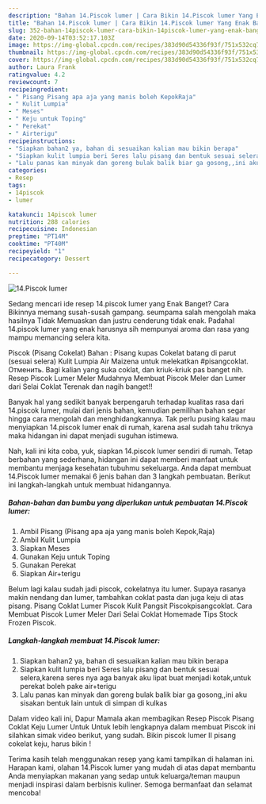 ```yaml
---
description: "Bahan 14.Piscok lumer | Cara Bikin 14.Piscok lumer Yang Enak Banget"
title: "Bahan 14.Piscok lumer | Cara Bikin 14.Piscok lumer Yang Enak Banget"
slug: 352-bahan-14piscok-lumer-cara-bikin-14piscok-lumer-yang-enak-banget
date: 2020-09-14T03:52:17.103Z
image: https://img-global.cpcdn.com/recipes/383d90d54336f93f/751x532cq70/14piscok-lumer-foto-resep-utama.jpg
thumbnail: https://img-global.cpcdn.com/recipes/383d90d54336f93f/751x532cq70/14piscok-lumer-foto-resep-utama.jpg
cover: https://img-global.cpcdn.com/recipes/383d90d54336f93f/751x532cq70/14piscok-lumer-foto-resep-utama.jpg
author: Laura Frank
ratingvalue: 4.2
reviewcount: 7
recipeingredient:
- " Pisang Pisang apa aja yang manis boleh KepokRaja"
- " Kulit Lumpia"
- " Meses"
- " Keju untuk Toping"
- " Perekat"
- " Airterigu"
recipeinstructions:
- "Siapkan bahan2 ya, bahan di sesuaikan kalian mau bikin berapa"
- "Siapkan kulit lumpia beri Seres lalu pisang dan bentuk sesuai selera,karena seres nya aga banyak aku lipat buat menjadi kotak,untuk perekat boleh pake air+terigu"
- "Lalu panas kan minyak dan goreng bulak balik biar ga gosong,,ini aku sisakan bentuk lain untuk di simpan di kulkas"
categories:
- Resep
tags:
- 14piscok
- lumer

katakunci: 14piscok lumer 
nutrition: 288 calories
recipecuisine: Indonesian
preptime: "PT14M"
cooktime: "PT40M"
recipeyield: "1"
recipecategory: Dessert

---
```



![14.Piscok lumer](https://img-global.cpcdn.com/recipes/383d90d54336f93f/751x532cq70/14piscok-lumer-foto-resep-utama.jpg)

Sedang mencari ide resep 14.piscok lumer yang Enak Banget? Cara Bikinnya memang susah-susah gampang. seumpama salah mengolah maka hasilnya Tidak Memuaskan dan justru cenderung tidak enak. Padahal 14.piscok lumer yang enak harusnya sih mempunyai aroma dan rasa yang mampu memancing selera kita.

Piscok (Pisang Cokelat) Bahan : Pisang kupas Cokelat batang di parut (sesuai selera) Kulit Lumpia Air Maizena untuk melekatkan #pisangcoklat. Отменить. Bagi kalian yang suka coklat, dan kriuk-kriuk pas banget nih. Resep Piscok Lumer Meler Mudahnya Membuat Piscok Meler dan Lumer dari Selai Coklat Terenak dan nagih banget!!

Banyak hal yang sedikit banyak berpengaruh terhadap kualitas rasa dari 14.piscok lumer, mulai dari jenis bahan, kemudian pemilihan bahan segar hingga cara mengolah dan menghidangkannya. Tak perlu pusing kalau mau menyiapkan 14.piscok lumer enak di rumah, karena asal sudah tahu triknya maka hidangan ini dapat menjadi suguhan istimewa.


Nah, kali ini kita coba, yuk, siapkan 14.piscok lumer sendiri di rumah. Tetap berbahan yang sederhana, hidangan ini dapat memberi manfaat untuk membantu menjaga kesehatan tubuhmu sekeluarga. Anda dapat membuat 14.Piscok lumer memakai 6 jenis bahan dan 3 langkah pembuatan. Berikut ini langkah-langkah untuk membuat hidangannya.

<!--inarticleads1-->

##### Bahan-bahan dan bumbu yang diperlukan untuk pembuatan 14.Piscok lumer:

1. Ambil  Pisang (Pisang apa aja yang manis boleh Kepok,Raja)
1. Ambil  Kulit Lumpia
1. Siapkan  Meses
1. Gunakan  Keju untuk Toping
1. Gunakan  Perekat
1. Siapkan  Air+terigu


Belum lagi kalau sudah jadi piscok, cokelatnya itu lumer. Supaya rasanya makin nendang dan lumer, tambahkan coklat pasta dan juga keju di atas pisang. Pisang Coklat Lumer Piscok Kulit Pangsit Piscokpisangcoklat. Cara Membuat Piscok Lumer Meler Dari Selai Coklat Homemade Tips Stock Frozen Piscok. 

<!--inarticleads2-->

##### Langkah-langkah membuat 14.Piscok lumer:

1. Siapkan bahan2 ya, bahan di sesuaikan kalian mau bikin berapa
1. Siapkan kulit lumpia beri Seres lalu pisang dan bentuk sesuai selera,karena seres nya aga banyak aku lipat buat menjadi kotak,untuk perekat boleh pake air+terigu
1. Lalu panas kan minyak dan goreng bulak balik biar ga gosong,,ini aku sisakan bentuk lain untuk di simpan di kulkas


Dalam video kali ini, Dapur Mamala akan membagikan Resep Piscok Pisang Coklat Keju Lumer Untuk Untuk lebih lengkapnya dalam membuat Piscok ini silahkan simak video berikut, yang sudah. Bikin piscok lumer II pisang cokelat keju, harus bikin ! 

Terima kasih telah menggunakan resep yang kami tampilkan di halaman ini. Harapan kami, olahan 14.Piscok lumer yang mudah di atas dapat membantu Anda menyiapkan makanan yang sedap untuk keluarga/teman maupun menjadi inspirasi dalam berbisnis kuliner. Semoga bermanfaat dan selamat mencoba!

